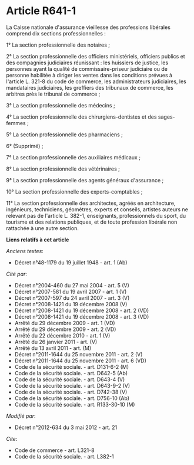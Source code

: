# Article R641-1

La Caisse nationale d'assurance vieillesse des professions libérales comprend dix sections professionnelles : 

1° La section professionnelle des notaires ; 

2° La section professionnelle des officiers ministériels, officiers publics et des compagnies judiciaires réunissant : les
huissiers de justice, les personnes ayant la qualité de commissaire-priseur judiciaire ou de personne habilitée à diriger les
ventes dans les conditions prévues à l'article L. 321-8 du code de commerce, les administrateurs judiciaires, les mandataires
judiciaires, les greffiers des tribunaux de commerce, les arbitres près le tribunal de commerce ; 

3° La section professionnelle des médecins ; 

4° La section professionnelle des chirurgiens-dentistes et des sages-femmes ; 

5° La section professionnelle des pharmaciens ; 

6° (Supprimé) ; 

7° La section professionnelle des auxiliaires médicaux ; 

8° La section professionnelle des vétérinaires ; 

9° La section professionnelle des agents généraux d'assurance ; 

10° La section professionnelle des experts-comptables ; 

11° La section professionnelle des architectes, agréés en architecture, ingénieurs, techniciens, géomètres, experts et
conseils, artistes auteurs ne relevant pas de l'article L. 382-1, enseignants, professionnels du sport, du tourisme et des
relations publiques, et de toute profession libérale non rattachée à une autre section.

**Liens relatifs à cet article**

_Anciens textes_:

  - Décret n°48-1179 du 19 juillet 1948 - art. 1 (Ab)

_Cité par_:

  - Décret n°2004-460 du 27 mai 2004 - art. 5 (V)
  - Décret n°2007-581 du 19 avril 2007 - art. 1 (V)
  - Décret n°2007-597 du 24 avril 2007 - art. 3 (V)
  - Décret n°2008-1421 du 19 décembre 2008 (V)
  - Décret n°2008-1421 du 19 décembre 2008 - art. 2 (VD)
  - Décret n°2008-1421 du 19 décembre 2008 - art. 3 (VD)
  - Arrêté du 29 décembre 2009 - art. 1 (VD)
  - Arrêté du 29 décembre 2009 - art. 2 (VD)
  - Arrêté du 22 décembre 2010 - art. 1 (V)
  - Arrêté du 26 janvier 2011 - art. (V)
  - Arrêté du 13 avril 2011 - art. (M)
  - Décret n°2011-1644 du 25 novembre 2011 - art. 2 (V)
  - Décret n°2011-1644 du 25 novembre 2011 - art. 6 (VD)
  - Code de la sécurité sociale. - art. D131-6-2 (M)
  - Code de la sécurité sociale. - art. D642-5 (Ab)
  - Code de la sécurité sociale. - art. D643-4 (V)
  - Code de la sécurité sociale. - art. D643-9-2 (V)
  - Code de la sécurité sociale. - art. D742-38 (V)
  - Code de la sécurité sociale. - art. D756-10 (Ab)
  - Code de la sécurité sociale. - art. R133-30-10 (M)

_Modifié par_:

  - Décret n°2012-634 du 3 mai 2012 - art. 21

_Cite_:

  - Code de commerce - art. L321-8
  - Code de la sécurité sociale. - art. L382-1
